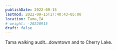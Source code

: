 ```yaml
---
publishDate: 2022-09-15
lastmod: 2022-09-15T17:40:43-05:00
location: Tama,IA
# weight: -20220915
draft: false
---
```

Tama walking audit...downtown and to Cherry Lake.
 